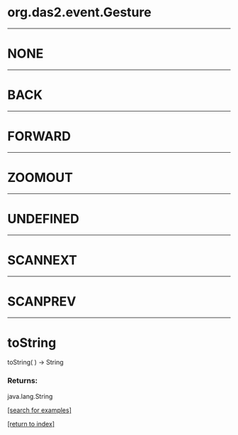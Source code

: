 # org.das2.event.Gesture
***
<a name="NONE"></a>
# NONE



***
<a name="BACK"></a>
# BACK



***
<a name="FORWARD"></a>
# FORWARD



***
<a name="ZOOMOUT"></a>
# ZOOMOUT



***
<a name="UNDEFINED"></a>
# UNDEFINED



***
<a name="SCANNEXT"></a>
# SCANNEXT



***
<a name="SCANPREV"></a>
# SCANPREV



***
<a name="toString"></a>
# toString
toString(  ) &rarr; String



### Returns:
java.lang.String


<a href="https://github.com/autoplot/dev/search?q=toString&unscoped_q=toString">[search for examples]</a>

<a href="https://github.com/autoplot/documentation/blob/master/javadoc/index-all.md">[return to index]</a>

